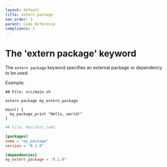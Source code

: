 ```yaml
---
layout: default
title: extern package
nav_order: 3
parent: Code Reference
compliance: 1
---
```


# The 'extern package' keyword

The `extern package` keyword specifies an external package or dependency to be used.

Example:

```shell
## File: src/main.sh

extern package my_extern_package

main() {
  my_package_print "Hello, world!"
}
```

```toml
## File: Manifest.toml

[packages]
name = "my_package"
version = "0.1.0"

[dependencies]
my_extern_package = "0.1.0"
```
